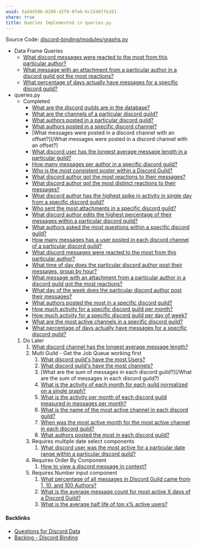 ```yaml
---
uuid: 3a44d50b-0280-42f8-8fa0-6c15d4ffe161
share: true
title: Queries Implemented in queries.py
---
```

Source Code: [discord-binding/modules/graphs.py](https://github.com/dentropy/discord-binding/blob/main/modules/graphs.py)

* Data Frame Queries
	* [What discord messages were reacted to the most from this particular author?](/f386a8f1-5a03-4800-b3fb-9ff569a064af)
	* [What message with an attachment from a particular author in a discord guild got the most reactions?](/2c19f286-32de-4f5e-94f0-98d6eae21492)
	* [What percentage of days actually have messages for a specific discord guild?](/3fb84a3c-742b-423a-a881-d5b46fd82a28)
* queries.py
	* Completed
		* [What are the discord guilds are in the database?](/26b46eff-ac32-457c-b35b-cd936fa1af83)
		* [What are the channels of a particular discord guild?](/a0219c15-6f5c-41b6-888f-41698790b9d2)
		* [What authors posted in a particular discord guild?](/90c0ecd1-f1d2-4f89-84ea-aa1b615644e3)
		* [What authors posted in a specific discord channel?](/cfa39119-a580-49de-8562-259a33f3b80f)
		* [What messages were posted in a discord channel with an offset?](/What messages were posted in a discord channel with an offset?)
		* [What discord user has the longest average message length in a particular guild?](/2f4fd09e-24a3-4359-81b2-049742a03610)
		- [How many messages per author in a specific discord guild?](/d473e743-c32d-45f7-bfe8-9836eeff97f4)
		- [Who is the most consistent poster within a Discord Guild?](/dba668aa-bb99-46d5-9942-9f41bed27766)
		- [What discord author got the most reactions to their messages?](/31ea5eb0-424d-4bac-ac87-dcc463b5d92d)
		- [What discord author got the most distinct reactions to their messages?](/1045dbd7-8a3e-4975-8dea-fe81c3c354d1)
		- [What discord author has the highest spike in activity in single day from a specific discord guild?](/0c868cc8-6f4b-4f8c-9f50-ef2e1bf31615)
		- [Who sent the most attachments in a specific discord guild?](/bb1fc99d-24cc-4ea2-9110-3bf7d695ac03)
		- [What discord author edits the highest percentage of their messages within a particular discord guild?](/80a2d7fc-3d80-420a-ba6b-d9bd41206606)
		- [What authors asked the most questions within a specific discord guild?](/c102ef60-4b8c-423e-8102-69578c1ec330)
		- [How many messages has a user posted in each discord channel of a particular discord guild?](/d4d9a29d-c144-4b7b-bb49-af768905cd79)
		- [What discord messages were reacted to the most from this particular author?](/f386a8f1-5a03-4800-b3fb-9ff569a064af)
		- [What time of day does the particular discord author post their messages, group by hour?](/d0faa6c6-be48-4170-941a-a30d833f6d1c)
		- [What message with an attachment from a particular author in a discord guild got the most reactions?](/2c19f286-32de-4f5e-94f0-98d6eae21492)
		- [What day of the week does the particular discord author post their messages?](/cb543a19-8513-43ae-8720-5ffeaec4a385)
		- [What authors posted the most in a specific discord guild?](/7922cc2d-f1cc-435d-832d-5fa4d555b121)
		- [How much activity for a specific discord guild per month?](/efcd6f7d-b36e-4032-b89b-0fe9fd5a0da9)
		- [How much activity for a specific discord guild per day of week?](/7cd7bef3-c7ca-4d80-b02b-ba6552b6087c)
		- [What are the most active channels in a specific discord guild?](/45f50e6a-fb81-4f7c-87b6-70785da72633)
		- [What percentage of days actually have messages for a specific discord guild?](/3fb84a3c-742b-423a-a881-d5b46fd82a28)
	1. Do Later
		1. [What discord channel has the longest average message length?](/0d4f2aaf-e9b8-47c6-a312-7212fc51f9d1)
		2. Multi Guild - Get the Job Queue working first
			1. [What discord guild's have the most Users?](/a1f0f53d-327b-4999-9d06-81d2c14a5eb5)
			2. [What discord guild's have the most channels?](/5fda1ed0-692e-4c6f-9a52-917ca152b003)
			3. [What are the sum of messages in each discord guild?](/What are the sum of messages in each discord guild?)
			4. [What is the activity of each month for each guild normalized on a single graph?](/8b9a34f5-a141-47be-ab51-091a0e05339b)
			5. [What is the activity per month of each discord guild measured in messages per month?](/edb39918-b02f-4ee7-b2b2-d902c8370412)
			6. [What is the name of the most active channel in each discord guild?](/27802970-c6dc-462e-8210-216bb1eb6a36)
			7. [When was the most active month for the most active channel in each discord guild?](/30d09691-d6bc-462d-b9ae-8534e88e4cf1)
			8. [What authors posted the most in each discord guild?](/34592fa9-bd8d-4237-bdff-36cb58fdc21e)
		3. Requires multiple date select components
			1. [What discord user was the most active for a particular date range within a particular discord guild?](/cca39f0d-a173-4849-986f-fbc5ea0e46bf)
		4. Requires Order By Component
			1. [How to view a discord message in context?](/fdaf9b18-a664-4861-894b-836af806393a)
		5. Requires Number input component
			1. [What percentage of all messages in Discord Guild came from 1, 10, and 100 Authors?](/ae8cb99d-65d5-404f-9d83-4572cca17719)
			2. [What is the average message count for most active X days of a Discord Guild?](/9a9414ed-c3bd-433e-bb5b-4732aff405a0)
			3. [What is the average half life of top x% active users?](/4f6a01a0-6799-43a6-b36a-38edd59d36fc)

#### Backlinks

* [Questions for Discord Data](/46abc67b-bbe7-4800-82f5-f08d4c457ef0)
* [Backlog - Discord Binding](/dc6a1ac7-60f0-452d-9536-9fed6d92bc51)